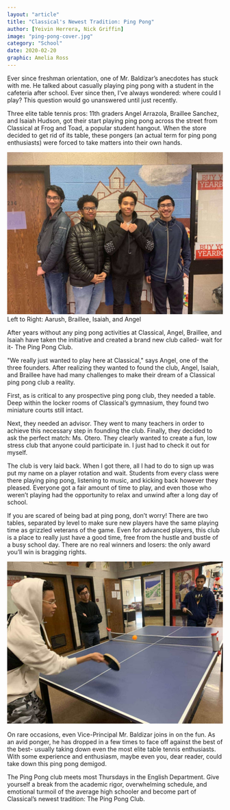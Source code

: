 ```yaml
---
layout: "article"
title: "Classical's Newest Tradition: Ping Pong"
author: [Yeivin Herrera, Nick Griffin]
image: "ping-pong-cover.jpg"
category: "School"
date: 2020-02-20
graphic: Amelia Ross
---
```

Ever since freshman orientation, one of Mr. Baldizar’s anecdotes has stuck with me. He talked about casually playing ping pong with a student in the cafeteria after school. Ever since then, I’ve always wondered: where could I play? This question would go unanswered until just recently.

Three elite table tennis pros: 11th graders Angel Arrazola, Braillee Sanchez, and Isaiah Hudson, got their start playing ping pong across the street from Classical at Frog and Toad, a popular student hangout. When the store decided to get rid of its table, these pongers (an actual term for ping pong enthusiasts) were forced to take matters into their own hands.

![Ping pong members](/assets/images/ping-pong-team.jpg)
<span>Left to Right: Aarush, Braillee, Isaiah, and Angel</span>

After years without any ping pong activities at Classical, Angel, Braillee, and Isaiah have taken the initiative and created a brand new club called- wait for it- The Ping Pong Club.

"We really just wanted to play here at Classical," says Angel, one of the three founders. After realizing they wanted to found the club, Angel, Isaiah, and Braillee have had many challenges to make their dream of a Classical ping pong club a reality.

First, as is critical to any prospective ping pong club, they needed a table. Deep within the locker rooms of Classical’s gymnasium, they found two miniature courts still intact.

Next, they needed an advisor. They went to many teachers in order to achieve this necessary step in founding the club. Finally, they decided to ask the perfect match: Ms. Otero. They clearly wanted to create a fun, low stress club that anyone could participate in. I just had to check it out for myself.

The club is very laid back. When I got there, all I had to do to sign up was put my name on a player rotation and wait. Students from every class were there playing ping pong, listening to music, and kicking back however they pleased. Everyone got a fair amount of time to play, and even those who weren’t playing had the opportunity to relax and unwind after a long day of school.

If you are scared of being bad at ping pong, don’t worry! There are two tables, separated by level to make sure new players have the same playing time as grizzled veterans of the game. Even for advanced players, this club is a place to really just have a good time, free from the hustle and bustle of a busy school day. There are no real winners and losers: the only award you’ll win is bragging rights.

![Ping pong in action](/assets/images/ping-pong-action.jpg)

On rare occasions, even Vice-Principal Mr. Baldizar joins in on the fun. As an avid ponger, he has dropped in a few times to face off against the best of the best- usually taking down even the most elite table tennis enthusiasts. With some experience and enthusiasm, maybe even you, dear reader, could take down this ping pong demigod.

The Ping Pong club meets most Thursdays in the English Department. Give yourself a break from the academic rigor, overwhelming schedule, and emotional turmoil of the average high schooler and become part of Classical’s newest tradition: The Ping Pong Club.
